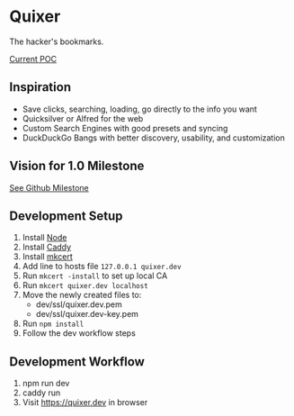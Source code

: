# Quixer

The hacker's bookmarks.

[Current POC](http://quixer.cmp.onl/)

## Inspiration
 - Save clicks, searching, loading, go directly to the info you want
 - Quicksilver or Alfred for the web
 - Custom Search Engines with good presets and syncing
 - DuckDuckGo Bangs with better discovery, usability, and customization

## Vision for 1.0 Milestone
[See Github Milestone](https://github.com/chrisputnam9/quixer/milestone/4)

## Development Setup
 1. Install [Node](https://nodejs.org/en/)
 1. Install [Caddy](https://caddyserver.com/)
 1. Install [mkcert](https://github.com/FiloSottile/mkcert)
 1. Add line to hosts file
    `127.0.0.1 quixer.dev`
 1. Run `mkcert -install` to set up local CA
 1. Run `mkcert quixer.dev localhost`
 1. Move the newly created files to:
    - dev/ssl/quixer.dev.pem
    - dev/ssl/quixer.dev-key.pem
 1. Run `npm install`
 1. Follow the dev workflow steps

## Development Workflow
 1. npm run dev
 1. caddy run
 1. Visit https://quixer.dev in browser
